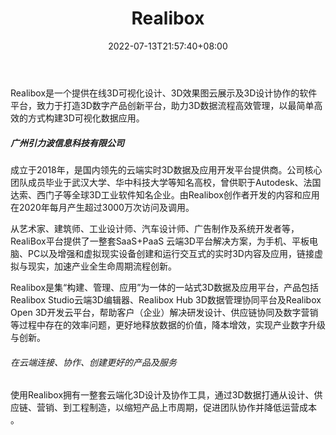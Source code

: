 ﻿---
weight: 
title: "Realibox"
description: "Realibox是一个提供在线3D可视化设计、3D效果图云展示及3D设计协作的软件平台，致力于打造3D数字产品创新平台，助力3D数据流程高效管理，以最简单高效的方式构建3D可视化数据应用。"
date: 2022-07-13T21:57:40+08:00
lastmod: 2022-07-13T16:45:40+08:00
draft: false
authors: ["MineW"]
featuredImage: "273.jpg"
link: "https://realibox.com/"
tags: ["Realibox","开发者服务"]
categories: ["navigation"]
navigation: ["开发者服务"]
lightgallery: true
toc: true
pinned: false
recommend: false
recommend1: false
---
Realibox是一个提供在线3D可视化设计、3D效果图云展示及3D设计协作的软件平台，致力于打造3D数字产品创新平台，助力3D数据流程高效管理，以最简单高效的方式构建3D可视化数据应用。

##### 广州引力波信息科技有限公司
成立于2018年，是国内领先的云端实时3D数据及应用开发平台提供商。公司核心团队成员毕业于武汉大学、华中科技大学等知名高校，曾供职于Autodesk、法国达索、西门子等全球3D工业软件知名企业。由Realibox创作者开发的内容和应用在2020年每月产生超过3000万次访问及调用。

从艺术家、建筑师、工业设计师、汽车设计师、广告制作及系统开发者等，RealiBox平台提供了一整套SaaS+PaaS 云端3D平台解决方案，为手机、平板电脑、PC以及增强和虚拟现实设备创建和运行交互式的实时3D内容及应用，链接虚拟与现实，加速产业全生命周期流程创新。

Realibox是集“构建、管理、应用”为一体的一站式3D数据及应用平台，产品包括Realibox Studio云端3D编辑器、Realibox Hub 3D数据管理协同平台及Realibox Open 3D开发云平台，帮助客户（企业）解决研发设计、供应链协同及数字营销等过程中存在的效率问题，更好地释放数据的价值，降本增效，实现产业数字升级与创新。

###### 在云端连接、协作、创建更好的产品及服务

使用Realibox拥有一整套云端化3D设计及协作工具，通过3D数据打通从设计、供应链、营销、到工程制造，以缩短产品上市周期，促进团队协作并降低运营成本 。